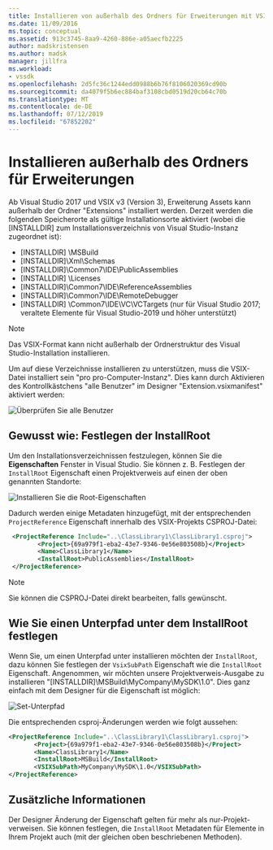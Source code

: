 ```yaml
---
title: Installieren von außerhalb des Ordners für Erweiterungen mit VSIX v3 | Microsoft-Dokumentation
ms.date: 11/09/2016
ms.topic: conceptual
ms.assetid: 913c3745-8aa9-4260-886e-a05aecfb2225
author: madskristensen
ms.author: madsk
manager: jillfra
ms.workload:
- vssdk
ms.openlocfilehash: 2d5fc36c1244edd0988b6b76f8106020369cd90b
ms.sourcegitcommit: da4079f5b6ec884baf3108cbd0519d20cb64c70b
ms.translationtype: MT
ms.contentlocale: de-DE
ms.lasthandoff: 07/12/2019
ms.locfileid: "67852202"
---
```

# <a name="install-outside-the-extensions-folder"></a>Installieren außerhalb des Ordners für Erweiterungen

Ab Visual Studio 2017 und VSIX v3 (Version 3), Erweiterung Assets kann außerhalb der Ordner "Extensions" installiert werden. Derzeit werden die folgenden Speicherorte als gültige Installationsorte aktiviert (wobei die [INSTALLDIR] zum Installationsverzeichnis von Visual Studio-Instanz zugeordnet ist):

* [INSTALLDIR] \MSBuild
* [INSTALLDIR]\Xml\Schemas
* [INSTALLDIR]\Common7\IDE\PublicAssemblies
* [INSTALLDIR] \Licenses
* [INSTALLDIR]\Common7\IDE\ReferenceAssemblies
* [INSTALLDIR]\Common7\IDE\RemoteDebugger
* [INSTALLDIR] \Common7\IDE\VC\VCTargets (nur für Visual Studio 2017; veraltete Elemente für Visual Studio-2019 und höher unterstützt)

> [!NOTE]
> Das VSIX-Format kann nicht außerhalb der Ordnerstruktur des Visual Studio-Installation installieren. 

Um auf diese Verzeichnisse installieren zu unterstützen, muss die VSIX-Datei installiert sein "pro pro-Computer-Instanz". Dies kann durch Aktivieren des Kontrollkästchens "alle Benutzer" im Designer "Extension.vsixmanifest" aktiviert werden:

![Überprüfen Sie alle Benutzer](media/check-all-users.png)

## <a name="how-to-set-the-installroot"></a>Gewusst wie: Festlegen der InstallRoot

Um den Installationsverzeichnissen festzulegen, können Sie die **Eigenschaften** Fenster in Visual Studio. Sie können z. B. Festlegen der `InstallRoot` Eigenschaft einen Projektverweis auf einen der oben genannten Standorte:

![Installieren Sie die Root-Eigenschaften](media/install-root-properties.png)

Dadurch werden einige Metadaten hinzugefügt, mit der entsprechenden `ProjectReference` Eigenschaft innerhalb des VSIX-Projekts CSPROJ-Datei:

```xml
 <ProjectReference Include="..\ClassLibrary1\ClassLibrary1.csproj">
        <Project>{69a979f1-eba2-43e7-9346-0e56e803508b}</Project>
        <Name>ClassLibrary1</Name>
        <InstallRoot>PublicAssemblies</InstallRoot>
 </ProjectReference>
```

> [!NOTE]
> Sie können die CSPROJ-Datei direkt bearbeiten, falls gewünscht.

## <a name="how-to-set-a-subpath-under-the-installroot"></a>Wie Sie einen Unterpfad unter dem InstallRoot festlegen

Wenn Sie, um einen Unterpfad unter installieren möchten der `InstallRoot`, dazu können Sie festlegen der `VsixSubPath` Eigenschaft wie die `InstallRoot` Eigenschaft. Angenommen, wir möchten unsere Projektverweis-Ausgabe zu installieren "[INSTALLDIR]\MSBuild\MyCompany\MySDK\1.0". Dies ganz einfach mit dem Designer für die Eigenschaft ist möglich:

![Set-Unterpfad](media/set-subpath.png)

Die entsprechenden csproj-Änderungen werden wie folgt aussehen:

```xml
<ProjectReference Include="..\ClassLibrary1\ClassLibrary1.csproj">
       <Project>{69a979f1-eba2-43e7-9346-0e56e803508b}</Project>
       <Name>ClassLibrary1</Name>
       <InstallRoot>MSBuild</InstallRoot>
       <VSIXSubPath>MyCompany\MySDK\1.0</VSIXSubPath>
</ProjectReference>
```

## <a name="extra-information"></a>Zusätzliche Informationen

Der Designer Änderung der Eigenschaft gelten für mehr als nur-Projekt-verweisen. Sie können festlegen, die `InstallRoot` Metadaten für Elemente in Ihrem Projekt auch (mit der gleichen oben beschriebenen Methoden).

